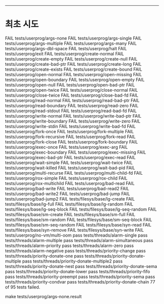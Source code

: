 

-----------------------------------------------------------
# 최초 시도
FAIL tests/userprog/args-none
FAIL tests/userprog/args-single
FAIL tests/userprog/args-multiple
FAIL tests/userprog/args-many
FAIL tests/userprog/args-dbl-space
FAIL tests/userprog/halt
FAIL tests/userprog/exit
FAIL tests/userprog/create-normal
FAIL tests/userprog/create-empty
FAIL tests/userprog/create-null
FAIL tests/userprog/create-bad-ptr
FAIL tests/userprog/create-long
FAIL tests/userprog/create-exists
FAIL tests/userprog/create-bound
FAIL tests/userprog/open-normal
FAIL tests/userprog/open-missing
FAIL tests/userprog/open-boundary
FAIL tests/userprog/open-empty
FAIL tests/userprog/open-null
FAIL tests/userprog/open-bad-ptr
FAIL tests/userprog/open-twice
FAIL tests/userprog/close-normal
FAIL tests/userprog/close-twice
FAIL tests/userprog/close-bad-fd
FAIL tests/userprog/read-normal
FAIL tests/userprog/read-bad-ptr
FAIL tests/userprog/read-boundary
FAIL tests/userprog/read-zero
FAIL tests/userprog/read-stdout
FAIL tests/userprog/read-bad-fd
FAIL tests/userprog/write-normal
FAIL tests/userprog/write-bad-ptr
FAIL tests/userprog/write-boundary
FAIL tests/userprog/write-zero
FAIL tests/userprog/write-stdin
FAIL tests/userprog/write-bad-fd
FAIL tests/userprog/fork-once
FAIL tests/userprog/fork-multiple
FAIL tests/userprog/fork-recursive
FAIL tests/userprog/fork-read
FAIL tests/userprog/fork-close
FAIL tests/userprog/fork-boundary
FAIL tests/userprog/exec-once
FAIL tests/userprog/exec-arg
FAIL tests/userprog/exec-boundary
FAIL tests/userprog/exec-missing
FAIL tests/userprog/exec-bad-ptr
FAIL tests/userprog/exec-read
FAIL tests/userprog/wait-simple
FAIL tests/userprog/wait-twice
FAIL tests/userprog/wait-killed
FAIL tests/userprog/wait-bad-pid
FAIL tests/userprog/multi-recurse
FAIL tests/userprog/multi-child-fd
FAIL tests/userprog/rox-simple
FAIL tests/userprog/rox-child
FAIL tests/userprog/rox-multichild
FAIL tests/userprog/bad-read
FAIL tests/userprog/bad-write
FAIL tests/userprog/bad-read2
FAIL tests/userprog/bad-write2
FAIL tests/userprog/bad-jump
FAIL tests/userprog/bad-jump2
FAIL tests/filesys/base/lg-create
FAIL tests/filesys/base/lg-full
FAIL tests/filesys/base/lg-random
FAIL tests/filesys/base/lg-seq-block
FAIL tests/filesys/base/lg-seq-random
FAIL tests/filesys/base/sm-create
FAIL tests/filesys/base/sm-full
FAIL tests/filesys/base/sm-random
FAIL tests/filesys/base/sm-seq-block
FAIL tests/filesys/base/sm-seq-random
FAIL tests/filesys/base/syn-read
FAIL tests/filesys/base/syn-remove
FAIL tests/filesys/base/syn-write
FAIL tests/userprog/no-vm/multi-oom
pass tests/threads/alarm-single
pass tests/threads/alarm-multiple
pass tests/threads/alarm-simultaneous
pass tests/threads/alarm-priority
pass tests/threads/alarm-zero
pass tests/threads/alarm-negative
pass tests/threads/priority-change
pass tests/threads/priority-donate-one
pass tests/threads/priority-donate-multiple
pass tests/threads/priority-donate-multiple2
pass tests/threads/priority-donate-nest
pass tests/threads/priority-donate-sema
pass tests/threads/priority-donate-lower
pass tests/threads/priority-fifo
pass tests/threads/priority-preempt
pass tests/threads/priority-sema
pass tests/threads/priority-condvar
pass tests/threads/priority-donate-chain
77 of 95 tests failed.

make tests/userprog/args-none.result